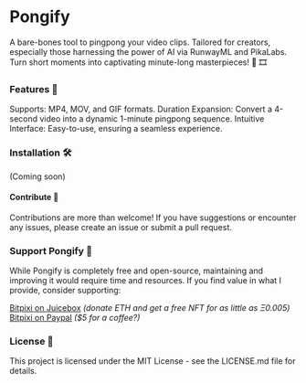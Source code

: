# Pongify
A bare-bones tool to pingpong your video clips. Tailored for creators, especially those harnessing the power of AI via RunwayML and PikaLabs. Turn short moments into captivating minute-long masterpieces! 🔄 🎞️

### Features 🌟
Supports: MP4, MOV, and GIF formats.
Duration Expansion: Convert a 4-second video into a dynamic 1-minute pingpong sequence.
Intuitive Interface: Easy-to-use, ensuring a seamless experience.

### Installation 🛠️
(Coming soon)

#### Contribute 🤝
Contributions are more than welcome! If you have suggestions or encounter any issues, please create an issue or submit a pull request.

### Support Pongify 🙌
While Pongify is completely free and open-source, maintaining and improving it would require time and resources. If you find value in what I provide, consider supporting:

<a href="https://juicebox.money/@pixipass">Bitpixi on Juicebox</a> <i>(donate ETH and get a free NFT for as little as Ξ0.005)</i>
<br><a href="https://www.paypal.com/paypalme/kase">Bitpixi on Paypal</a> <i>($5 for a coffee?)</i>

### License 📜
This project is licensed under the MIT License - see the LICENSE.md file for details.
